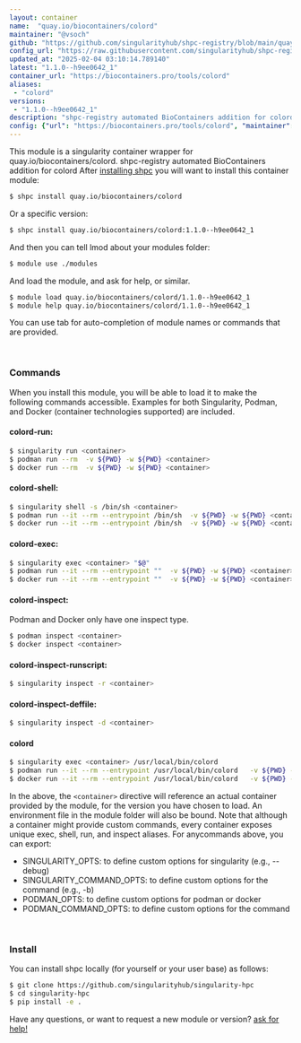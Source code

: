```yaml
---
layout: container
name:  "quay.io/biocontainers/colord"
maintainer: "@vsoch"
github: "https://github.com/singularityhub/shpc-registry/blob/main/quay.io/biocontainers/colord/container.yaml"
config_url: "https://raw.githubusercontent.com/singularityhub/shpc-registry/main/quay.io/biocontainers/colord/container.yaml"
updated_at: "2025-02-04 03:10:14.789140"
latest: "1.1.0--h9ee0642_1"
container_url: "https://biocontainers.pro/tools/colord"
aliases:
 - "colord"
versions:
 - "1.1.0--h9ee0642_1"
description: "shpc-registry automated BioContainers addition for colord"
config: {"url": "https://biocontainers.pro/tools/colord", "maintainer": "@vsoch", "description": "shpc-registry automated BioContainers addition for colord", "latest": {"1.1.0--h9ee0642_1": "sha256:cde7f3de1298fa9c6f31bebffb889395a3560edf51b29f5f9c36bf7d52fcc48b"}, "tags": {"1.1.0--h9ee0642_1": "sha256:cde7f3de1298fa9c6f31bebffb889395a3560edf51b29f5f9c36bf7d52fcc48b"}, "docker": "quay.io/biocontainers/colord", "aliases": {"colord": "/usr/local/bin/colord"}}
---
```


This module is a singularity container wrapper for quay.io/biocontainers/colord.
shpc-registry automated BioContainers addition for colord
After [installing shpc](#install) you will want to install this container module:


```bash
$ shpc install quay.io/biocontainers/colord
```

Or a specific version:

```bash
$ shpc install quay.io/biocontainers/colord:1.1.0--h9ee0642_1
```

And then you can tell lmod about your modules folder:

```bash
$ module use ./modules
```

And load the module, and ask for help, or similar.

```bash
$ module load quay.io/biocontainers/colord/1.1.0--h9ee0642_1
$ module help quay.io/biocontainers/colord/1.1.0--h9ee0642_1
```

You can use tab for auto-completion of module names or commands that are provided.

<br>

### Commands

When you install this module, you will be able to load it to make the following commands accessible.
Examples for both Singularity, Podman, and Docker (container technologies supported) are included.

#### colord-run:

```bash
$ singularity run <container>
$ podman run --rm  -v ${PWD} -w ${PWD} <container>
$ docker run --rm  -v ${PWD} -w ${PWD} <container>
```

#### colord-shell:

```bash
$ singularity shell -s /bin/sh <container>
$ podman run --it --rm --entrypoint /bin/sh  -v ${PWD} -w ${PWD} <container>
$ docker run --it --rm --entrypoint /bin/sh  -v ${PWD} -w ${PWD} <container>
```

#### colord-exec:

```bash
$ singularity exec <container> "$@"
$ podman run --it --rm --entrypoint ""  -v ${PWD} -w ${PWD} <container> "$@"
$ docker run --it --rm --entrypoint ""  -v ${PWD} -w ${PWD} <container> "$@"
```

#### colord-inspect:

Podman and Docker only have one inspect type.

```bash
$ podman inspect <container>
$ docker inspect <container>
```

#### colord-inspect-runscript:

```bash
$ singularity inspect -r <container>
```

#### colord-inspect-deffile:

```bash
$ singularity inspect -d <container>
```


#### colord

```bash
$ singularity exec <container> /usr/local/bin/colord
$ podman run --it --rm --entrypoint /usr/local/bin/colord   -v ${PWD} -w ${PWD} <container> -c " $@"
$ docker run --it --rm --entrypoint /usr/local/bin/colord   -v ${PWD} -w ${PWD} <container> -c " $@"
```



In the above, the `<container>` directive will reference an actual container provided
by the module, for the version you have chosen to load. An environment file in the
module folder will also be bound. Note that although a container
might provide custom commands, every container exposes unique exec, shell, run, and
inspect aliases. For anycommands above, you can export:

 - SINGULARITY_OPTS: to define custom options for singularity (e.g., --debug)
 - SINGULARITY_COMMAND_OPTS: to define custom options for the command (e.g., -b)
 - PODMAN_OPTS: to define custom options for podman or docker
 - PODMAN_COMMAND_OPTS: to define custom options for the command

<br>

### Install

You can install shpc locally (for yourself or your user base) as follows:

```bash
$ git clone https://github.com/singularityhub/singularity-hpc
$ cd singularity-hpc
$ pip install -e .
```

Have any questions, or want to request a new module or version? [ask for help!](https://github.com/singularityhub/singularity-hpc/issues)